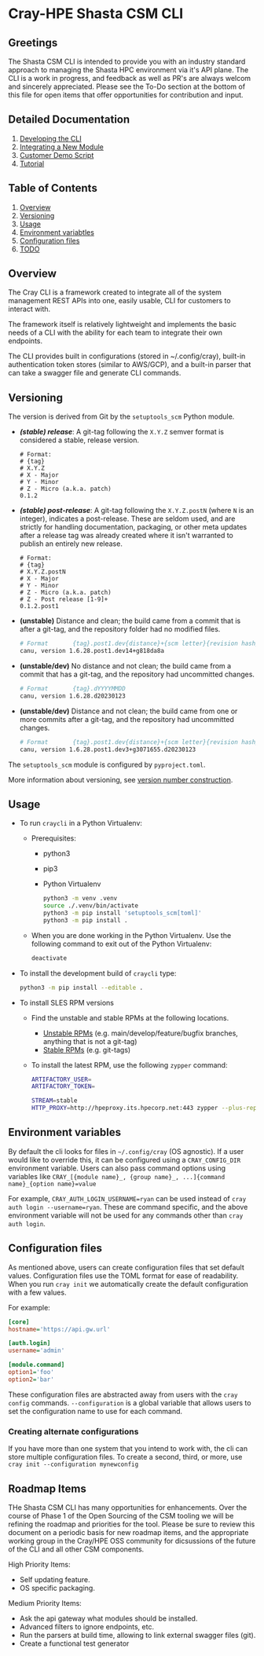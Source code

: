 # Cray-HPE Shasta CSM CLI

## Greetings

The Shasta CSM CLI is intended to provide you with an industry standard approach to managing the Shasta HPC environment via it's API plane. The CLI is a work in progress, and feedback as well as PR's are always welcom and sincerely appreciated. Please see the To-Do section at the bottom of this file for open items that offer opportunities for contribution and input.

## Detailed Documentation

1. [Developing the CLI](Developing.md)
1. [Integrating a New Module](Integration.md)
1. [Customer Demo Script](demo.md)
1. [Tutorial](Tutorial.md)

## Table of Contents

1. [Overview](#Overview)
1. [Versioning](#versioning)
1. [Usage](#usage)
1. [Environment variabtles](#Environment-variables)
1. [Configuration files](#Configuration-files)
1. [TODO](#TODO)

## Overview

The Cray CLI is a framework created to integrate all of the system management
REST APIs into one, easily usable, CLI for customers to interact with.

The framework itself is relatively lightweight and implements the basic
needs of a CLI with the ability for each team to integrate their own endpoints.

The CLI provides built in configurations (stored in ~/.config/cray), built-in
authentication token stores (similar to AWS/GCP), and a built-in parser
that can take a swagger file and generate CLI commands.

## Versioning

The version is derived from Git by the `setuptools_scm` Python module.

- ***(stable) release***: A git-tag following the `X.Y.Z` semver format is considered a stable, release version.
  
    ```text
    # Format:
    # {tag}
    # X.Y.Z
    # X - Major
    # Y - Minor
    # Z - Micro (a.k.a. patch)
    0.1.2
    ```
- ***(stable) post-release***: A git-tag following the `X.Y.Z.postN` \(where `N` is an integer\), indicates a post-release.
  These are seldom used, and are strictly for handling documentation, packaging, or other meta
  updates after a release tag was already created where it isn't warranted to publish an
  entirely new release.
  
    ```text
    # Format:
    # {tag}
    # X.Y.Z.postN
    # X - Major
    # Y - Minor
    # Z - Micro (a.k.a. patch)
    # Z - Post release [1-9]+
    0.1.2.post1
    ```

- **(unstable)** Distance and clean; the build came from a commit that is after a git-tag, and the repository folder had no modified files.

    ```bash
    # Format       {tag}.post1.dev{distance}+{scm letter}{revision hash}
    canu, version 1.6.28.post1.dev14+g818da8a
    ```

- **(unstable/dev)** No distance and not clean; the build came from a commit that has a git-tag, and the repository had uncommitted changes.

    ```bash
    # Format       {tag}.dYYYYMMDD
    canu, version 1.6.28.d20230123
    ```

- **(unstable/dev)** Distance and not clean; the build came from one or more commits after a git-tag, and the repository had uncommitted changes.

    ```bash
    # Format       {tag}.post1.dev{distance}+{scm letter}{revision hash}.dYYYYMMDD
    canu, version 1.6.28.post1.dev3+g3071655.d20230123
    ```

The `setuptools_scm` module is configured by `pyproject.toml`.

More information about versioning, see [version number construction][3].

## Usage

- To run `craycli` in a Python Virtualenv:

    - Prerequisites:
        - python3
        - pip3
        - Python Virtualenv

          ```bash
          python3 -m venv .venv
          source ./.venv/bin/activate
          python3 -m pip install 'setuptools_scm[toml]'
          python3 -m pip install .
          ```

    - When you are done working in the Python Virtualenv.
      Use the following command to exit out of the Python Virtualenv:

      ```bash
      deactivate
      ```

- To install the development build of `craycli` type:

  ```bash
  python3 -m pip install --editable .
  ```

- To install SLES RPM versions

    - Find the unstable and stable RPMs at the following locations.

        - [Unstable RPMs][1] (e.g. main/develop/feature/bugfix branches, anything that is not a git-tag)
        - [Stable RPMs][2] (e.g. git-tags)

    - To install the latest RPM, use the following `zypper` command:

        ```bash
        ARTIFACTORY_USER=
        ARTIFACTORY_TOKEN=
        ```

        ```bash
        STREAM=stable
        HTTP_PROXY=http://hpeproxy.its.hpecorp.net:443 zypper --plus-repo=https://${ARTIFACTORY_USER}:${ARTIFACTORY_TOKEN}@artifactory.algol60.net/artifactory/csm-rpms/hpe/${STREAM}/sle-15sp4 --no-gpg-checks -n in -y craycli
        ```

## Environment variables

By default the cli looks for files in `~/.config/cray` (OS agnostic).
If a user would like to override this, it can be configured using a `CRAY_CONFIG_DIR`
environment variable. Users can also pass command options using variables like
`CRAY_[{module name}_, {group name}_, ...]{command name}_{option name}=value`

For example, `CRAY_AUTH_LOGIN_USERNAME=ryan` can be used instead of
`cray auth login --username=ryan`. These are command specific, and the above
environment variable will not be used for any commands other than `cray auth login`.

## Configuration files

As mentioned above, users can create configuration files that set default values.
Configuration files use the TOML format for ease of readability. When you run
`cray init` we automatically create the default configuration with a few values.

For example:

```ini
[core]
hostname='https://api.gw.url'

[auth.login]
username='admin'

[module.command]
option1='foo'
option2='bar'
```

These configuration files are abstracted away from users with the `cray config`
commands. `--configuration` is a global variable that allows users to set the
configuration name to use for each command.

### Creating alternate configurations

If you have more than one system that you intend to work with, the cli can store multiple configuration files.  To create a second, third, or more, use `cray init --configuration mynewconfig`

## Roadmap Items

THe Shasta CSM CLI has many opportunities for enhancements. Over the course of Phase 1 of the Open Sourcing of the CSM tooling we will be refining the roadmap and priorities for the tool. Please be sure to review this document on a periodic basis for new roadmap items, and the appropriate working group in the Cray/HPE OSS community for dicsussions of the future of the CLI and all other CSM components.

High Priority Items:

- Self updating feature.
- OS specific packaging.

Medium Priority Items:

- Ask the api gateway what modules should be installed.
- Advanced filters to ignore endpoints, etc.
- Run the parsers at build time, allowing to link external swagger files (git).
- Create a functional test generator

[1]: https://artifactory.algol60.net/artifactory/csm-rpms/hpe/unstable/sle-15sp4/craycli/
[2]: https://artifactory.algol60.net/artifactory/csm-rpms/hpe/stable/sle-15sp4/craycli/
[3]: https://github.com/pypa/setuptools_scm#version-number-construction
